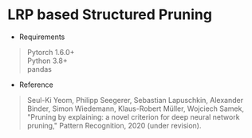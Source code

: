 # LRP based Structured Pruning
- Requirements
> Pytorch 1.6.0+ \
> Python 3.8+ \
> pandas
> 

- Reference 

> Seul-Ki Yeom, Philipp Seegerer, Sebastian Lapuschkin, Alexander Binder, Simon Wiedemann, Klaus-Robert Müller, Wojciech Samek, "Pruning by explaining: a novel criterion for deep neural network pruning," Pattern Recognition, 2020 (under revision).
